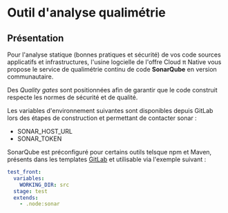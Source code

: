 # Outil d'analyse qualimétrie

## Présentation

Pour l'analyse statique (bonnes pratiques et sécurité) de vos code sources applicatifs et infrastructures, l'usine logcielle de l'offre Cloud π Native vous propose le service de qualimétrie continu de code **SonarQube** en version communautaire.

Des *Quality gates* sont positionnées afin de garantir que le code construit respecte les normes de sécurité et de qualité.

Les variables d'environnement suivantes sont disponibles depuis GitLab lors des étapes de construction et permettant de contacter sonar :

- SONAR_HOST_URL
- SONAR_TOKEN

SonarQube est préconfiguré pour certains outils telsque npm et Maven, présents dans les templates [GitLab](https://cloud-pi-native.fr/services/gitlab.html) et utilisable via l'exemple suivant :

```yaml
test_front:
  variables:
    WORKING_DIR: src
  stage: test
  extends:
    - .node:sonar
```

